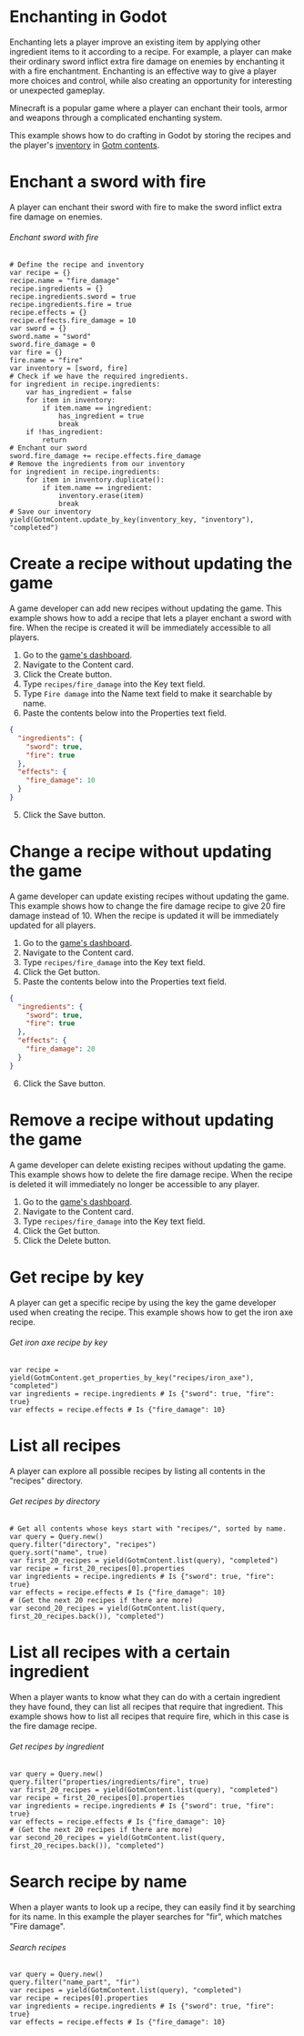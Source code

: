 # Enchanting in Godot

Enchanting lets a player improve an existing item by applying other ingredient items to it according to a recipe. For example, a player can make their ordinary sword inflict extra fire damage on enemies by enchanting it with a fire enchantment. Enchanting is an effective way to give a player more choices and control, while also creating an opportunity for interesting or unexpected gameplay.

Minecraft is a popular game where a player can enchant their tools, armor and weapons through a complicated enchanting system.

This example shows how to do crafting in Godot by storing the recipes and the player's [inventory](./inventory.md) in [Gotm contents](/src/docs/content.md).

# Enchant a sword with fire

A player can enchant their sword with fire to make the sword inflict extra fire damage on enemies.

###### Enchant sword with fire

```gdscript
# Define the recipe and inventory
var recipe = {}
recipe.name = "fire_damage"
recipe.ingredients = {}
recipe.ingredients.sword = true
recipe.ingredients.fire = true
recipe.effects = {}
recipe.effects.fire_damage = 10
var sword = {}
sword.name = "sword"
sword.fire_damage = 0
var fire = {}
fire.name = "fire"
var inventory = [sword, fire]
# Check if we have the required ingredients.
for ingredient in recipe.ingredients:
    var has_ingredient = false
    for item in inventory:
        if item.name == ingredient:
            has_ingredient = true
            break
    if !has_ingredient:
        return
# Enchant our sword
sword.fire_damage += recipe.effects.fire_damage
# Remove the ingredients from our inventory
for ingredient in recipe.ingredients:
    for item in inventory.duplicate():
        if item.name == ingredient:
            inventory.erase(item)
            break
# Save our inventory
yield(GotmContent.update_by_key(inventory_key, "inventory"), "completed")
```

# Create a recipe without updating the game

A game developer can add new recipes without updating the game. This example shows how to add a recipe that lets a player enchant a sword with fire. When the recipe is created it will be immediately accessible to all players.

1. Go to the [game's dashboard](/dashboard/_/_?p=tools&highlight=contents).
1. Navigate to the Content card.
1. Click the Create button.
1. Type `recipes/fire_damage` into the Key text field.
1. Type `Fire damage` into the Name text field to make it searchable by name.
1. Paste the contents below into the Properties text field.

```json
{
  "ingredients": {
    "sword": true,
    "fire": true
  },
  "effects": {
    "fire_damage": 10
  }
}
```

5. Click the Save button.

# Change a recipe without updating the game

A game developer can update existing recipes without updating the game. This example shows how to change the fire damage recipe to give 20 fire damage instead of 10. When the recipe is updated it will be immediately updated for all players.

1. Go to the [game's dashboard](/dashboard/_/_?p=tools&highlight=contents).
1. Navigate to the Content card.
1. Type `recipes/fire_damage` into the Key text field.
1. Click the Get button.
1. Paste the contents below into the Properties text field.

```json
{
  "ingredients": {
    "sword": true,
    "fire": true
  },
  "effects": {
    "fire_damage": 20
  }
}
```

6. Click the Save button.

# Remove a recipe without updating the game

A game developer can delete existing recipes without updating the game. This example shows how to delete the fire damage recipe. When the recipe is deleted it will immediately no longer be accessible to any player.

1. Go to the [game's dashboard](/dashboard/_/_?p=tools&highlight=contents).
1. Navigate to the Content card.
1. Type `recipes/fire_damage` into the Key text field.
1. Click the Get button.
1. Click the Delete button.

# Get recipe by key

A player can get a specific recipe by using the key the game developer used when creating the recipe. This example shows how to get the iron axe recipe.

###### Get iron axe recipe by key

```gdscript
var recipe = yield(GotmContent.get_properties_by_key("recipes/iron_axe"), "completed")
var ingredients = recipe.ingredients # Is {"sword": true, "fire": true}
var effects = recipe.effects # Is {"fire_damage": 10}
```

# List all recipes

A player can explore all possible recipes by listing all contents in the "recipes" directory.

###### Get recipes by directory

```gdscript
# Get all contents whose keys start with "recipes/", sorted by name.
var query = Query.new()
query.filter("directory", "recipes")
query.sort("name", true)
var first_20_recipes = yield(GotmContent.list(query), "completed")
var recipe = first_20_recipes[0].properties
var ingredients = recipe.ingredients # Is {"sword": true, "fire": true}
var effects = recipe.effects # Is {"fire_damage": 10}
# (Get the next 20 recipes if there are more)
var second_20_recipes = yield(GotmContent.list(query, first_20_recipes.back()), "completed")
```

# List all recipes with a certain ingredient

When a player wants to know what they can do with a certain ingredient they have found, they can list all recipes that require that ingredient. This example shows how to list all recipes that require fire, which in this case is the fire damage recipe.

###### Get recipes by ingredient

```gdscript
var query = Query.new()
query.filter("properties/ingredients/fire", true)
var first_20_recipes = yield(GotmContent.list(query), "completed")
var recipe = first_20_recipes[0].properties
var ingredients = recipe.ingredients # Is {"sword": true, "fire": true}
var effects = recipe.effects # Is {"fire_damage": 10}
# (Get the next 20 recipes if there are more)
var second_20_recipes = yield(GotmContent.list(query, first_20_recipes.back()), "completed")
```

# Search recipe by name

When a player wants to look up a recipe, they can easily find it by searching for its name. In this example the player searches for "fir", which matches "Fire damage".

###### Search recipes

```gdscript
var query = Query.new()
query.filter("name_part", "fir")
var recipes = yield(GotmContent.list(query), "completed")
var recipe = recipes[0].properties
var ingredients = recipe.ingredients # Is {"sword": true, "fire": true}
var effects = recipe.effects # Is {"fire_damage": 10}
```
